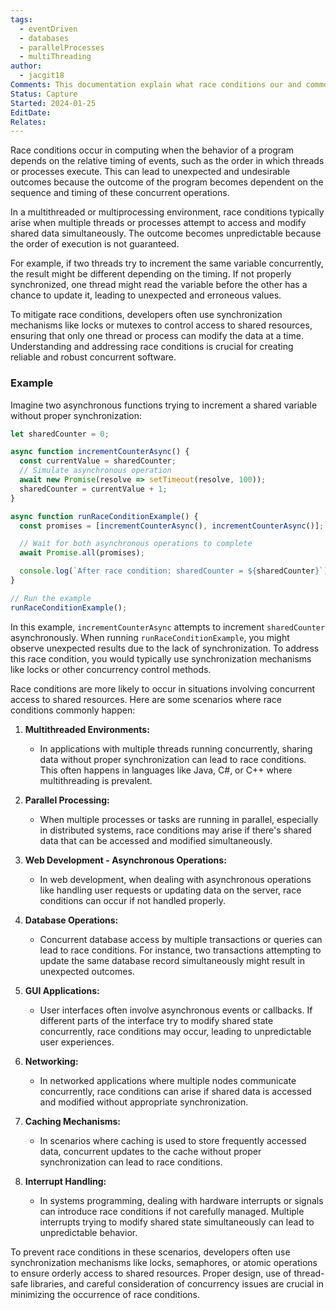 ```yaml
---
tags:
  - eventDriven
  - databases
  - parallelProcesses
  - multiThreading
author:
  - jacgit18
Comments: This documentation explain what race conditions our and common scenario where it occurs.
Status: Capture
Started: 2024-01-25
EditDate: 
Relates:
---
```

Race conditions occur in computing when the behavior of a program depends on the relative timing of events, such as the order in which threads or processes execute. This can lead to unexpected and undesirable outcomes because the outcome of the program becomes dependent on the sequence and timing of these concurrent operations.

In a multithreaded or multiprocessing environment, race conditions typically arise when multiple threads or processes attempt to access and modify shared data simultaneously. The outcome becomes unpredictable because the order of execution is not guaranteed.

For example, if two threads try to increment the same variable concurrently, the result might be different depending on the timing. If not properly synchronized, one thread might read the variable before the other has a chance to update it, leading to unexpected and erroneous values.

To mitigate race conditions, developers often use synchronization mechanisms like locks or mutexes to control access to shared resources, ensuring that only one thread or process can modify the data at a time. Understanding and addressing race conditions is crucial for creating reliable and robust concurrent software.


### Example
Imagine two asynchronous functions trying to increment a shared variable without proper synchronization:

```typescript
let sharedCounter = 0;

async function incrementCounterAsync() {
  const currentValue = sharedCounter;
  // Simulate asynchronous operation
  await new Promise(resolve => setTimeout(resolve, 100));
  sharedCounter = currentValue + 1;
}

async function runRaceConditionExample() {
  const promises = [incrementCounterAsync(), incrementCounterAsync()];

  // Wait for both asynchronous operations to complete
  await Promise.all(promises);

  console.log(`After race condition: sharedCounter = ${sharedCounter}`);
}

// Run the example
runRaceConditionExample();
```

In this example, `incrementCounterAsync` attempts to increment `sharedCounter` asynchronously. When running `runRaceConditionExample`, you might observe unexpected results due to the lack of synchronization. To address this race condition, you would typically use synchronization mechanisms like locks or other concurrency control methods.


Race conditions are more likely to occur in situations involving concurrent access to shared resources. Here are some scenarios where race conditions commonly happen:

1. **Multithreaded Environments:**
   - In applications with multiple threads running concurrently, sharing data without proper synchronization can lead to race conditions. This often happens in languages like Java, C#, or C++ where multithreading is prevalent.

2. **Parallel Processing:**
   - When multiple processes or tasks are running in parallel, especially in distributed systems, race conditions may arise if there's shared data that can be accessed and modified simultaneously.

3. **Web Development - Asynchronous Operations:**
   - In web development, when dealing with asynchronous operations like handling user requests or updating data on the server, race conditions can occur if not handled properly.

4. **Database Operations:**
   - Concurrent database access by multiple transactions or queries can lead to race conditions. For instance, two transactions attempting to update the same database record simultaneously might result in unexpected outcomes.

5. **GUI Applications:**
   - User interfaces often involve asynchronous events or callbacks. If different parts of the interface try to modify shared state concurrently, race conditions may occur, leading to unpredictable user experiences.

6. **Networking:**
   - In networked applications where multiple nodes communicate concurrently, race conditions can arise if shared data is accessed and modified without appropriate synchronization.

7. **Caching Mechanisms:**
   - In scenarios where caching is used to store frequently accessed data, concurrent updates to the cache without proper synchronization can lead to race conditions.

8. **Interrupt Handling:**
   - In systems programming, dealing with hardware interrupts or signals can introduce race conditions if not carefully managed. Multiple interrupts trying to modify shared state simultaneously can lead to unpredictable behavior.

To prevent race conditions in these scenarios, developers often use synchronization mechanisms like locks, semaphores, or atomic operations to ensure orderly access to shared resources. Proper design, use of thread-safe libraries, and careful consideration of concurrency issues are crucial in minimizing the occurrence of race conditions.